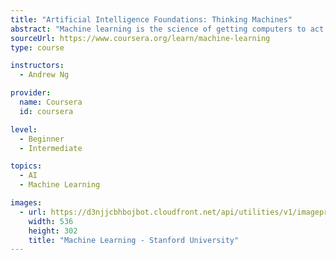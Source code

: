 ```yaml
---
title: "Artificial Intelligence Foundations: Thinking Machines"
abstract: "Machine learning is the science of getting computers to act without being explicitly programmed. In the past decade, machine learning has given us self-driving cars, practical speech recognition, effective web search, and a vastly improved understanding of the human genome. Machine learning is so pervasive today that you probably use it dozens of times a day without knowing it. Many researchers also think it is the best way to make progress towards human-level AI. In this class, you will learn about the most effective machine learning techniques, and gain practice implementing them and getting them to work for yourself. More importantly, you'll learn about not only the theoretical underpinnings of learning, but also gain the practical know-how needed to quickly and powerfully apply these techniques to new problems. Finally, you'll learn about some of Silicon Valley's best practices in innovation as it pertains to machine learning and AI."
sourceUrl: https://www.coursera.org/learn/machine-learning
type: course

instructors:
  - Andrew Ng

provider:
  name: Coursera
  id: coursera

level:
  - Beginner
  - Intermediate

topics:
  - AI
  - Machine Learning

images:
  - url: https://d3njjcbhbojbot.cloudfront.net/api/utilities/v1/imageproxy/https://coursera.s3.amazonaws.com/topics/ml/large-icon.png?auto=format%2Ccompress&dpr=2&w=268
    width: 536
    height: 302
    title: "Machine Learning - Stanford University"
---
```

